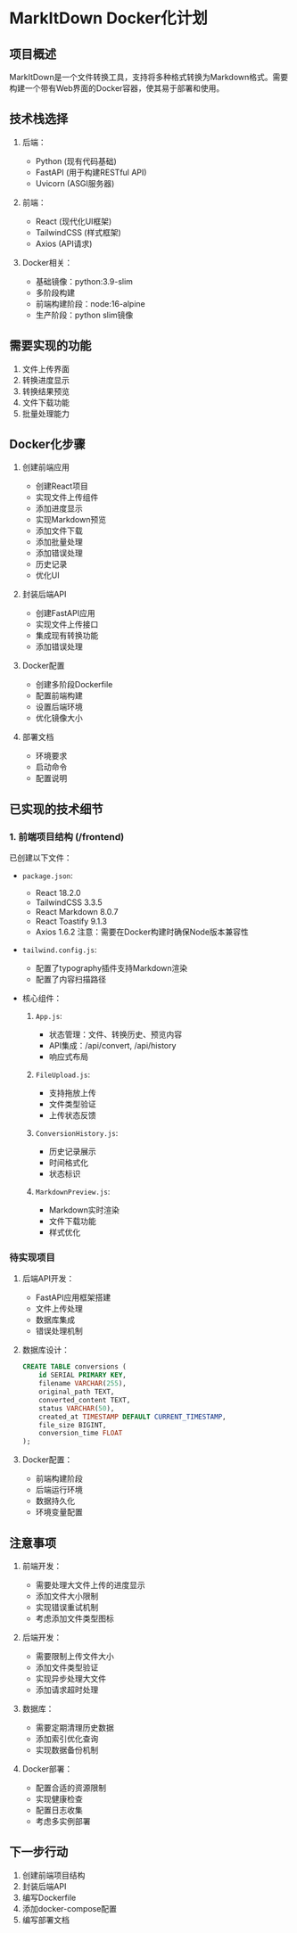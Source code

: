 # MarkItDown Docker化计划

## 项目概述
MarkItDown是一个文件转换工具，支持将多种格式转换为Markdown格式。需要构建一个带有Web界面的Docker容器，使其易于部署和使用。

## 技术栈选择
1. 后端：
   - Python (现有代码基础)
   - FastAPI (用于构建RESTful API)
   - Uvicorn (ASGI服务器)

2. 前端：
   - React (现代化UI框架)
   - TailwindCSS (样式框架)
   - Axios (API请求)

3. Docker相关：
   - 基础镜像：python:3.9-slim
   - 多阶段构建
   - 前端构建阶段：node:16-alpine
   - 生产阶段：python slim镜像

## 需要实现的功能
1. 文件上传界面
2. 转换进度显示
3. 转换结果预览
4. 文件下载功能
5. 批量处理能力

## Docker化步骤
1. 创建前端应用
   - 创建React项目
   - 实现文件上传组件
   - 添加进度显示
   - 实现Markdown预览
   - 添加文件下载
   - 添加批量处理
   - 添加错误处理
   - 历史记录
   - 优化UI

2. 封装后端API
   - 创建FastAPI应用
   - 实现文件上传接口
   - 集成现有转换功能
   - 添加错误处理

3. Docker配置
   - 创建多阶段Dockerfile
   - 配置前端构建
   - 设置后端环境
   - 优化镜像大小

4. 部署文档
   - 环境要求
   - 启动命令
   - 配置说明

## 已实现的技术细节

### 1. 前端项目结构 (/frontend)
已创建以下文件：
- `package.json`: 
  - React 18.2.0
  - TailwindCSS 3.3.5
  - React Markdown 8.0.7
  - React Toastify 9.1.3
  - Axios 1.6.2
  注意：需要在Docker构建时确保Node版本兼容性

- `tailwind.config.js`: 
  - 配置了typography插件支持Markdown渲染
  - 配置了内容扫描路径

- 核心组件：
  1. `App.js`: 
     - 状态管理：文件、转换历史、预览内容
     - API集成：/api/convert, /api/history
     - 响应式布局

  2. `FileUpload.js`:
     - 支持拖放上传
     - 文件类型验证
     - 上传状态反馈

  3. `ConversionHistory.js`:
     - 历史记录展示
     - 时间格式化
     - 状态标识

  4. `MarkdownPreview.js`:
     - Markdown实时渲染
     - 文件下载功能
     - 样式优化

### 待实现项目
1. 后端API开发：
   - FastAPI应用框架搭建
   - 文件上传处理
   - 数据库集成
   - 错误处理机制

2. 数据库设计：
   ```sql
   CREATE TABLE conversions (
       id SERIAL PRIMARY KEY,
       filename VARCHAR(255),
       original_path TEXT,
       converted_content TEXT,
       status VARCHAR(50),
       created_at TIMESTAMP DEFAULT CURRENT_TIMESTAMP,
       file_size BIGINT,
       conversion_time FLOAT
   );
   ```

3. Docker配置：
   - 前端构建阶段
   - 后端运行环境
   - 数据持久化
   - 环境变量配置

## 注意事项
1. 前端开发：
   - 需要处理大文件上传的进度显示
   - 添加文件大小限制
   - 实现错误重试机制
   - 考虑添加文件类型图标

2. 后端开发：
   - 需要限制上传文件大小
   - 添加文件类型验证
   - 实现异步处理大文件
   - 添加请求超时处理

3. 数据库：
   - 需要定期清理历史数据
   - 添加索引优化查询
   - 实现数据备份机制

4. Docker部署：
   - 配置合适的资源限制
   - 实现健康检查
   - 配置日志收集
   - 考虑多实例部署

## 下一步行动
1. 创建前端项目结构
2. 封装后端API
3. 编写Dockerfile
4. 添加docker-compose配置
5. 编写部署文档
